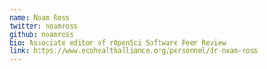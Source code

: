 ```yaml
---
name: Noam Ross
twitter: noamross
github: noamross
bio: Associate editor of rOpenSci Software Peer Review
link: https://www.ecohealthalliance.org/personnel/dr-noam-ross
---
```

